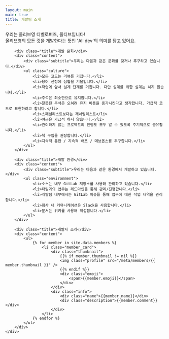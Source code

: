 ```yaml
---
layout: main
main: true
title: 개발팀 소개
---
```


<div class="loading-animation">
    <div class="about">
        우리는 올리브영 디벨로퍼즈, 올디브입니다!<br/>
        올리브영의 모든 것을 개발한다는 뜻인 'All dev'의 의미를 담고 있어요.<br/>

        <div class="title">개발 문화</div>
        <div class="content">
            <div class="subtitle">우리는 다음과 같은 문화를 갖거나 추구하고 있습니다.</div>
            <ul class="culture">
                <li>모든 코드는 리뷰를 거칩니다.</li>
                <li>용어 선정에 심혈을 기울입니다.</li>
                <li>작업에 앞서 설계 단계를 거칩니다. 다만 설계를 위한 설계는 하지 않습니다.</li>
                <li>주석은 최소한으로 유지합니다.</li>
                <li>잘못된 주석은 오히려 유지 비용을 증가시킨다고 생각합니다. 가급적 코드로 표현하려고 합니다.</li>
                <li>스페셜리스트보다는 제너럴리스트</li>
                <li>야근은 가급적 하지 않습니다.</li>
                <li>관여하지 않는 프로젝트의 진행도 모두 알 수 있도록 주기적으로 공유합니다.</li>
                <li>책 구입을 권장합니다.</li>
                <li>지속적 통합 / 지속적 배포 / 데브옵스를 추구합니다.</li>
            </ul>
        </div>
    
        <div class="title">개발 환경</div>
        <div class="content">
            <div class="subtitle">우리는 다음과 같은 환경에서 개발하고 있습니다.</div>
            <ul class="environment">
                <li>소스는 내부 GitLab 저장소를 사용해 관리하고 있습니다.</li>
                <li>타팀과의 업무는 레드마인을 통해 관리/진행합니다.</li>
                <li>개발팀 내부에서는 GitLab 이슈를 통해 업무에 대한 작업 내역을 관리합니다.</li>
                <li>회사 내 커뮤니케이션은 Slack을 사용합니다.</li>
                <li>문서는 위키를 사용해 작성합니다.</li>
            </ul>
        </div>

        <div class="title">개발자 소개</div>
        <div class="content">
            <ul>
                {% for member in site.data.members %}
                    <li class="member_card">
                        <div class="thumbnail">
                            {{% if member.thumbnail != nil %}}
                            <img class="profile" src="/meta/members/{{ member.thumbnail }}" />
                            {{% endif %}}
                            <div class="emoji">
                                <span>{{member.emoji}}</span>
                            </div>
                        </div>
                        <div class="info">
                            <div class="name">{{member.name}}</div>
                            <div class="description">{{member.comment}}</div>
                        </div>
                    </li>
                {% endfor %}
            </ul>
        </div>
    </div>
</div>